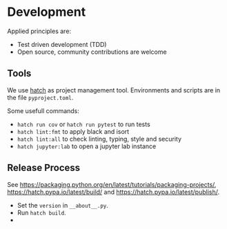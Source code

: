 # Development

Applied principles are:
- Test driven development (TDD)
- Open source, community contributions are welcome

## Tools

We use [hatch](https://hatch.pypa.io) as project management tool.
Environments and scripts are in the file `pyproject.toml`.

Some usefull commands:
- `hatch run cov` or `hatch run pytest` to run tests
- `hatch lint:fmt` to apply black and isort
- `hatch lint:all` to check linting, typing, style and security
- `hatch jupyter:lab` to open a jupyter lab instance

## Release Process

See https://packaging.python.org/en/latest/tutorials/packaging-projects/,
https://hatch.pypa.io/latest/build/ and https://hatch.pypa.io/latest/publish/.

- Set the `version` in `__about__.py`.
- Run `hatch build`.
-
